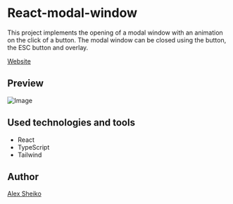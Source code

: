# React-modal-window

This project implements the opening of a modal window with an animation on the click of a button. The modal window can be closed using the button, the ESC button and overlay.

[Website](https://alex-sheiko.github.io/react-modal-window/)

## Preview

![Image](https://github.com/Alex-Sheiko/react-modal-window/blob/main/preview/react-modal-window.jpg)

## Used technologies and tools

- React
- TypeScript
- Tailwind

## Author

[Alex Sheiko](https://github.com/Alex-Sheiko)
